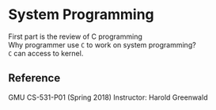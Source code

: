 # System Programming
First part is the review of C programming  
Why programmer use `C` to work on system programming?  
`C` can access to kernel. 

## Reference
GMU CS-531-P01 (Spring 2018) Instructor: Harold Greenwald
